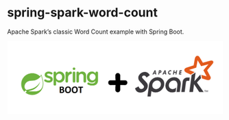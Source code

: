 # spring-spark-word-count
Apache Spark’s classic Word Count example with Spring Boot. 

![Spring Boot + Apache Spark](src/main/resources/images/springboot+apachespark.png)
